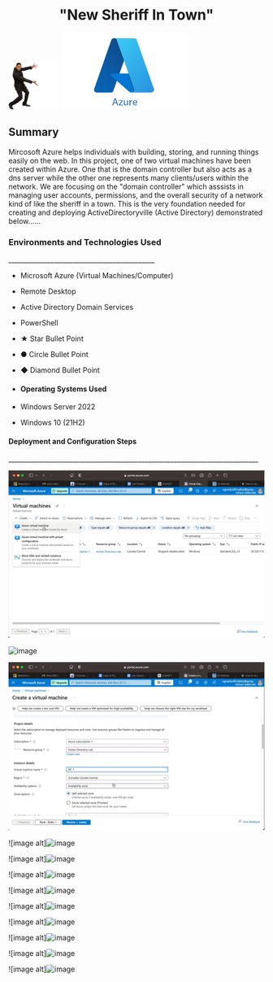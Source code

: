  <h1 align="center">"New Sheriff In Town"</h1> 

<img src="https://github.com/gtookes1/New-Sheriff-In-Town/blob/30435634d3321a9ade93b59775006dcaa50671aa/willsmithmeme%20Background%20Removed.png" width="100" /> <img src="https://github.com/gtookes1/New-Sheriff-In-Town/blob/main/AzurePHOTO.jpeg" width="250" height="150" />

<h2>Summary</h2
____________________________________________________________________  
  
  Mircosoft Azure helps individuals with building, storing, and running things easily on the web. In this project, one of two virtual machines have been created within Azure. One that is the domain controller but also acts as a dns server while the other one represents many clients/users within the network. We are focusing on the "domain controller" which asssists in managing user accounts, permissions, and the overall security of a network kind of like the sheriff in a town. This is the very foundation needed for creating and deploying ActiveDirectoryville (Active Directory) demonstrated below......

<h3>Environments and Technologies Used</h3>
_____________________________________________

- Microsoft Azure (Virtual Machines/Computer)
- Remote Desktop
- Active Directory Domain Services
- PowerShell 
- ★ Star Bullet Point
- ● Circle Bullet Point
- ◆ Diamond Bullet Point
- <h4>Operating Systems Used </h4>

- Windows Server 2022
- Windows 10 (21H2)


<h4>Deployment and Configuration Steps</h4>
_____________________________________________________________________________


![Alt text](https://github.com/gtookes1/New-Sheriff-In-Town/blob/main/Image%201-16-25%20at%206.10%20PM.jpg?raw=true)



[
](https://github.com/gtookes1/New-Sheriff-In-Town/blob/main/Image%201-16-25%20at%206.11%20PM.jpg?raw=true)![image](https://github.com/user-attachments/assets/5de655ca-bf3c-40a2-ad1a-17263927f8fe)


![image alt](https://github.com/gtookes1/New-Sheriff-In-Town/blob/main/Image%201-16-25%20at%206.12%20PM.jpg?raw=true)



![image alt]![image](https://github.com/user-attachments/assets/4a394c11-d6fd-482d-81ee-1cad4276f3a6)

![image alt]![image](https://github.com/user-attachments/assets/02ddb8f8-0e84-4f63-9bec-b86165857866)


![image alt]![image](https://github.com/user-attachments/assets/1462aea3-35ad-45ef-885c-974fe1a9daf4)


![image alt]![image](https://github.com/user-attachments/assets/ac93e853-acb0-45c1-a4c0-477f2bf84ab0)


![image alt]![image](https://github.com/user-attachments/assets/21a58b4e-3268-4d7f-a5df-4cceea0a585b)

![image alt]![image](https://github.com/user-attachments/assets/cbf9d30b-4678-4b4b-bcf3-ae910c0859ca)

![image alt]![image](https://github.com/user-attachments/assets/0fc06801-e316-4460-8825-9f8558da8b4f)


![image alt]![image](https://github.com/user-attachments/assets/67ccbbf0-786f-4730-88b1-b6d8de6ee785)

![image alt]![image](https://github.com/user-attachments/assets/a82189be-2609-4b03-b411-7ca168710e69)













